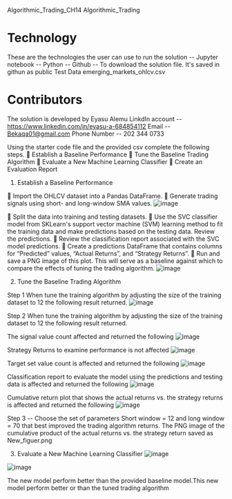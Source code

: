 Algorithmic_Trading_CH14
Algorithmic_Trading
# Technology 
 These are the technologies the user can use to run the solution -- Jupyter notebook  -- Python -- Github -- To download the solution file. It's saved in githun as public
Test Data 
emerging_markets_ohlcv.csv
 # Contributors 
 The solution is developed by Eyasu Alemu LinkdIn account -- https://www.linkedin.com/in/eyasu-a-684854112 Email -- Bekaqa01@gmail.com Phone Number -- 202 344 0733


Using the starter code file and the provided csv complete the following steps.
	Establish a Baseline Performance
	Tune the Baseline Trading Algorithm
	Evaluate a New Machine Learning Classifier
	Create an Evaluation Report

1. Establish a Baseline Performance

	Import the OHLCV dataset into a Pandas DataFrame.
	Generate trading signals using short- and long-window SMA values.
![image](https://github.com/Eyasualemu/Algorithmic_Trading_CH14/assets/44585226/32617a83-e4ec-43eb-9c37-b078f6b93a3d)

	Split the data into training and testing datasets.
	Use the SVC classifier model from SKLearn's support vector machine (SVM) learning method to fit the training data and make predictions based on the testing data. Review the predictions.
	Review the classification report associated with the SVC model predictions.
	Create a predictions DataFrame that contains columns for “Predicted” values, “Actual Returns”, and “Strategy Returns”.
	Run and save a PNG image of this plot. This will serve as a baseline against which to compare the effects of tuning the trading algorithm.
![image](https://github.com/Eyasualemu/Algorithmic_Trading_CH14/assets/44585226/29326e93-ec7a-4b3a-bca9-41a9ad3d2828)

 

2.	Tune the Baseline Trading Algorithm

Step 1 When tune the training algorithm by adjusting the size of the training dataset to 12 the following result returned.
![image](https://github.com/Eyasualemu/Algorithmic_Trading_CH14/assets/44585226/1f2586f8-c799-4d3b-83b1-2473a9024b2d)


Step 2  When tune the training algorithm by adjusting the size of the training dataset to 12 the following result returned.

The signal value count affected and returned the following 
![image](https://github.com/Eyasualemu/Algorithmic_Trading_CH14/assets/44585226/f9aaf811-f664-49aa-bf2e-2f74deda9cb9)


Strategy Returns to examine performance is not affected
![image](https://github.com/Eyasualemu/Algorithmic_Trading_CH14/assets/44585226/3fd9ca9a-0cd8-4b7c-9d23-96a503a0c4b3)

Target set value count is affected and returned the following
![image](https://github.com/Eyasualemu/Algorithmic_Trading_CH14/assets/44585226/1c44aa27-10c3-47f8-9f61-476c1361a233)

Classification report to evaluate the model using the predictions and testing data is affected and returned the following
![image](https://github.com/Eyasualemu/Algorithmic_Trading_CH14/assets/44585226/8be0262c-0485-4701-acaf-7eba8b94dbff)


Cumulative return plot that shows the actual returns vs. the strategy returns is affected and returned the following 
![image](https://github.com/Eyasualemu/Algorithmic_Trading_CH14/assets/44585226/ae1dc049-c22c-4bd9-ba42-86e71f417f95)

Step 3 -- Choose the set of parameters Short window = 12 and long window = 70 that best improved the trading algorithm returns. The PNG image of the cumulative product of the actual returns vs. the strategy return saved as New_figuer.png

3.	Evaluate a New Machine Learning Classifier
![image](https://github.com/Eyasualemu/Algorithmic_Trading_CH14/assets/44585226/6428d8ce-926d-4af1-bb3e-e179ddb80d23)

![image](https://github.com/Eyasualemu/Algorithmic_Trading_CH14/assets/44585226/00e0bd7e-3ed8-41c3-8201-15e95e3fc822)

The new model perform better than the provided baseline model.This new model perform better or than the tuned trading algorithm